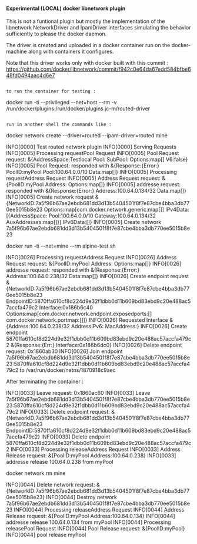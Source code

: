 #### Experimental (LOCAL) docker libnetwork plugin ####

This is not a funtional plugin but mostly the implementation of the libnetwork NetworkDriver and IpamDriver interfaces simulating the behavior sufficiently to please the docker daemon.

The driver is created and uploaded in a docker container run on the docker-machine along with containers it configures.

Note that this driver works only with docker built with this commit :
https://github.com/docker/libnetwork/commit/f942c0e64da67edd584bfbe648fd0494aac4d6e7

```

to run the container for testing :
```
docker run -ti --privileged --net=host --rm -v /run/docker/plugins:/run/docker/plugins jc-m/routed-driver
```

run in another shell the commands like :
```
docker network create --driver=routed --ipam-driver=routed  mine


INFO[0000] Test routed network plugin
INFO[0000] Serving Requests
INFO[0005] Processing requestPool Request
INFO[0005] Pool Request request: &{AddressSpace:Testlocal Pool: SubPool: Options:map[] V6:false}
INFO[0005] Pool Request: responded with &{Response:{Error:} PoolID:myPool Pool:100.64.0.0/10 Data:map[]}
INFO[0005] Processing requestAddress Request
INFO[0005] Address Request request: &{PoolID:myPool Address: Options:map[]}
INFO[0005] addresse request: responded with &{Response:{Error:} Address:100.64.0.134/32 Data:map[]}
INFO[0005] Create network request &{NetworkID:7a5f96b67ae2ebdb681dd3d13b5404501f8f7e87cbe4bba3db770ee5015b8e23 Options:map[com.docker.network.generic:map[]] IPv4Data:[{AddressSpace: Pool:100.64.0.0/10 Gateway:100.64.0.134/32 AuxAddresses:map[]}] IPv6Data:[]}
INFO[0005] Create network 7a5f96b67ae2ebdb681dd3d13b5404501f8f7e87cbe4bba3db770ee5015b8e23


docker run -ti --net=mine --rm alpine-test sh

INFO[0026] Processing requestAddress Request
INFO[0026] Address Request request: &{PoolID:myPool Address: Options:map[]}
INFO[0026] addresse request: responded with &{Response:{Error:} Address:100.64.0.238/32 Data:map[]}
INFO[0026] Create endpoint request &{NetworkID:7a5f96b67ae2ebdb681dd3d13b5404501f8f7e87cbe4bba3db770ee5015b8e23 EndpointID:5870ffa610cf8d224d9e32f1dbb0d11b609bd83ebd9c20e488ac57accfa479c2 Interface:0x186b6c40 Options:map[com.docker.network.endpoint.exposedports:[] com.docker.network.portmap:[]]}
INFO[0026] Requested Interface &{Address:100.64.0.238/32 AddressIPv6: MacAddress:}
INFO[0026] Create endpoint 5870ffa610cf8d224d9e32f1dbb0d11b609bd83ebd9c20e488ac57accfa479c2 &{Response:{Err:} Interface:0x186b6dc0}
INFO[0026] Delete endpoint request: 0x1860ab30
INFO[0026] Join endpoint 7a5f96b67ae2ebdb681dd3d13b5404501f8f7e87cbe4bba3db770ee5015b8e23:5870ffa610cf8d224d9e32f1dbb0d11b609bd83ebd9c20e488ac57accfa479c2 to /var/run/docker/netns/1870918c9aec

After terminating the container :

INFO[0033] Leave request: 0x1860ac60
INFO[0033] Leave 7a5f96b67ae2ebdb681dd3d13b5404501f8f7e87cbe4bba3db770ee5015b8e23:5870ffa610cf8d224d9e32f1dbb0d11b609bd83ebd9c20e488ac57accfa479c2
INFO[0033] Delete endpoint request: &{NetworkID:7a5f96b67ae2ebdb681dd3d13b5404501f8f7e87cbe4bba3db770ee5015b8e23 EndpointID:5870ffa610cf8d224d9e32f1dbb0d11b609bd83ebd9c20e488ac57accfa479c2}
INFO[0033] Delete endpoint 5870ffa610cf8d224d9e32f1dbb0d11b609bd83ebd9c20e488ac57accfa479c2
INFO[0033] Processing releaseAddress Request
INFO[0033] Address Release request: &{PoolID:myPool Address:100.64.0.238}
INFO[0033] addresse release 100.64.0.238 from myPool

docker network rm mine

INFO[0044] Delete network request: &{NetworkID:7a5f96b67ae2ebdb681dd3d13b5404501f8f7e87cbe4bba3db770ee5015b8e23}
INFO[0044] Destroy network 7a5f96b67ae2ebdb681dd3d13b5404501f8f7e87cbe4bba3db770ee5015b8e23
INFO[0044] Processing releaseAddress Request
INFO[0044] Address Release request: &{PoolID:myPool Address:100.64.0.134}
INFO[0044] addresse release 100.64.0.134 from myPool
INFO[0044] Processing releasePool Request
INFO[0044] Pool Release request: &{PoolID:myPool}
INFO[0044] pool release myPool

```